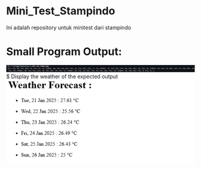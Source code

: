# Mini_Test_Stampindo
Ini adalah repository untuk minitest dari stampindo
# Small Program Output:
![alt text](./Small-Program/image.png)
$ Display the weather of the expected output
![alt text](./openweather-api/public/image.png)
